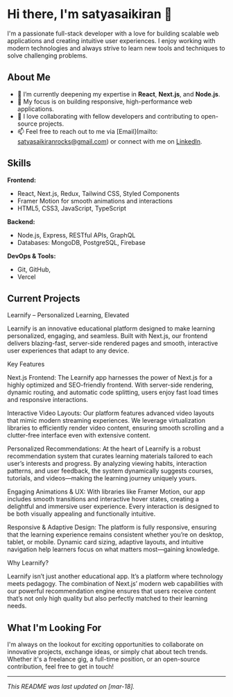 # Hi there, I'm satyasaikiran 👋

I'm a passionate full-stack developer with a love for building scalable web applications and creating intuitive user experiences. I enjoy working with modern technologies and always strive to learn new tools and techniques to solve challenging problems.

## About Me

- 🌱 I’m currently deepening my expertise in **React**, **Next.js**, and **Node.js**.
- 🎯 My focus is on building responsive, high-performance web applications.
- 💬 I love collaborating with fellow developers and contributing to open-source projects.
- 📫 Feel free to reach out to me via [Email](mailto: satyasaikiranrocks@gmail.com) or connect with me on [LinkedIn](https://www.linkedin.com/in/luke.jr).

## Skills

**Frontend:**
- React, Next.js, Redux, Tailwind CSS, Styled Components
- Framer Motion for smooth animations and interactions
- HTML5, CSS3, JavaScript, TypeScript

**Backend:**
- Node.js, Express, RESTful APIs, GraphQL
- Databases: MongoDB, PostgreSQL, Firebase

**DevOps & Tools:**
- Git, GitHub,
- Vercel

## Current Projects

Learnify – Personalized Learning, Elevated

Learnify is an innovative educational platform designed to make learning personalized, engaging, and seamless. Built with Next.js, our frontend delivers blazing-fast, server-side rendered pages and smooth, interactive user experiences that adapt to any device.

Key Features

Next.js Frontend:
The Learnify app harnesses the power of Next.js for a highly optimized and SEO-friendly frontend. With server-side rendering, dynamic routing, and automatic code splitting, users enjoy fast load times and responsive interactions.

Interactive Video Layouts:
Our platform features advanced video layouts that mimic modern streaming experiences. We leverage virtualization libraries to efficiently render video content, ensuring smooth scrolling and a clutter-free interface even with extensive content.

Personalized Recommendations:
At the heart of Learnify is a robust recommendation system that curates learning materials tailored to each user’s interests and progress. By analyzing viewing habits, interaction patterns, and user feedback, the system dynamically suggests courses, tutorials, and videos—making the learning journey uniquely yours.

Engaging Animations & UX:
With libraries like Framer Motion, our app includes smooth transitions and interactive hover states, creating a delightful and immersive user experience. Every interaction is designed to be both visually appealing and functionally intuitive.

Responsive & Adaptive Design:
The platform is fully responsive, ensuring that the learning experience remains consistent whether you’re on desktop, tablet, or mobile. Dynamic card sizing, adaptive layouts, and intuitive navigation help learners focus on what matters most—gaining knowledge.


Why Learnify?

Learnify isn’t just another educational app. It’s a platform where technology meets pedagogy. The combination of Next.js’ modern web capabilities with our powerful recommendation engine ensures that users receive content that’s not only high quality but also perfectly matched to their learning needs.
## What I'm Looking For

I'm always on the lookout for exciting opportunities to collaborate on innovative projects, exchange ideas, or simply chat about tech trends. Whether it's a freelance gig, a full-time position, or an open-source contribution, feel free to get in touch!

---

*This README was last updated on [mar-18].*
